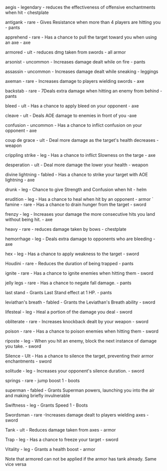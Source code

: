 aegis - legendary - reduces the effectiveness of offensive enchantments when hit - chestplate

antigank - rare - Gives Resistance when more than 4 players are hitting you - pants

apprehend - rare - Has a chance to pull the target toward you when using an axe - axe

armored - ult - reduces dmg taken from swords - all armor

arsonist - uncommon - Increases damage dealt while on fire - pants

assassin - uncommon - Increases damage dealt while sneaking - leggings

axeman - rare - Increases damage to players wielding swords - axe

backstab - rare - 7Deals extra damage when hitting an enemy from behind - pants

bleed - ult - Has a chance to apply bleed on your opponent - axe 

cleave - ult - Deals AOE damage to enemies in front of you -axe

confusion - uncommon - Has a chance to inflict confusion on your opponent - axe

coup de grace - ult - Deal more damage as the target's health decreases - weapon

crippling strike - leg - Has a chance to inflict Slowness on the targe - axe

desperation - ult - Deal more damage the lower your health - weapon

divine lightning - fabled - Has a chance to strike your target with AOE lightning - axe 

drunk - leg - Chance to give Strength and Confusion when hit - helm

erudition - leg - Has a chance to heal when hit by an opponent - armor
`
famine - rare - Has a chance to drain hunger from the target - sword 

frenzy - leg - Increases your damage the more consecutive hits you land without being hit. - axe 

heavy - rare - reduces damage taken by bows - chestplate

hemorrhage - leg - Deals extra damage to opponents who are bleeding - axe

hex - leg - Has a chance to apply weakness to the target - sword

Houdini - rare - Reduces the duration of being trapped - pants

ignite - rare - Has a chance to ignite enemies when hitting them - sword

jelly legs - rare - Has a chance to negate fall damage. - pants

last stand - Grants Last Stand effect at 1 HP. - pants

leviathan's breath - fabled - Grants the Leviathan's Breath ability - sword

lifesteal - leg - Heal a portion of the damage you deal - sword

obliterate - rare - Increases knockback dealt by your weapon - sword

poison - rare - Has a chance to poison enemies when hitting them - sword 

riposte - leg - When you hit an enemy, block the next instance of damage you take. - sword

Silence - Ult - Has a chance to silence the target, preventing their armor enchantments - sword

solitude - leg - Increases your opponent's silence duration. - sword

springs - rare - jump boost 1 - boots

superman - fabled - Grants Superman powers, launching you into the air and making briefly invulnerable

Swiftness - leg - Grants Speed 1 - Boots

Swordsman - rare -Increases damage dealt to players wielding axes - sword

Tank - ult - Reduces damage taken from axes - armor

Trap - leg - Has a chance to freeze your target - sword

Vitality - leg - Grants a health boost - armor

Note that armored can not be applied if the armor has tank already. Same vice versa
